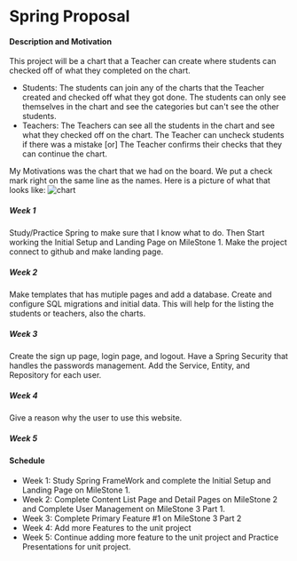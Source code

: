 # Spring Proposal

#### Description and Motivation
This project will be a chart that a Teacher can create where students can checked off of what they completed on the chart. 

- Students:  The students can join any of the charts that the Teacher created and checked off what they got done. The students can only see themselves in the chart and see the categories but can't see the other students.
- Teachers: The Teachers can see all the students in the chart and see what they checked off on the chart. The Teacher can uncheck students if there was a mistake [or] The Teacher confirms their checks that they can continue the chart. 

My Motivations was the chart that we had on the board. We put a check mark right on the same line as the names. Here is a picture of what that looks like: ![chart](IMG_3302.PNG)




##### Week 1
Study/Practice Spring to make sure that I know what to do. Then Start working the Initial Setup and Landing Page on MileStone 1. Make the project connect to github and make landing page.
##### Week 2
Make templates that has mutiple pages and add a database. Create and configure SQL migrations and initial data. This will help for the listing the students or teachers, also the charts.
##### Week 3
 Create the sign up page, login page, and logout. Have a Spring Security that handles the passwords management. Add the Service, Entity, and Repository for each user.
##### Week 4
Give a reason why the user to use this website. 
##### Week 5

#### Schedule
- Week 1: Study Spring FrameWork and complete the Initial Setup and Landing Page on MileStone 1. 
- Week 2: Complete Content List Page and Detail Pages on MileStone 2 and Complete User Management on MileStone 3 Part 1. 
- Week 3: Complete Primary Feature #1 on MileStone 3 Part 2
- Week 4: Add more Features to the unit project
- Week 5: Continue adding more feature to the unit project and Practice Presentations for unit project.
